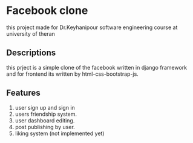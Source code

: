 # Facebook clone

this project made for Dr.Keyhanipour software engineering course at university of theran

## Descriptions
this prject is a simple clone of the facebook written in django framework and for frontend its written by html-css-bootstrap-js.

## Features
1. user sign up and sign in
2. users friendship system.
3. user dashboard editing.
4. post publishing by user.
5. liking system (not implemented yet)
